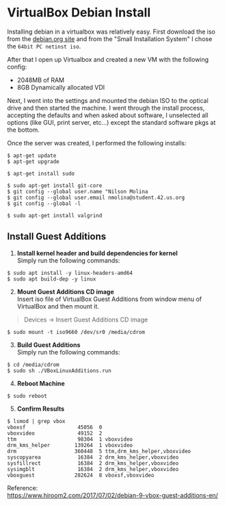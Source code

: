 
# VirtualBox Debian Install
Installing debian in a virtualbox was relatively easy.  First download the iso from the [debian.org site](https://www.debian.org/distrib/) and from the "Small Installation System" I chose the `64bit PC netinst iso`.

After that I open up Virtualbox  and created a new VM with the following config:
- 2048MB of RAM
- 8GB Dynamically allocated VDI

Next, I went into the settings and mounted the debian ISO to the optical drive and then started the machine. I went through the install process, accepting the defaults and when asked about software, I unselected all options (like GUI, print server, etc...) except the standard software pkgs at the bottom.

Once the server was created, I performed the following installs:
```
$ apt-get update
$ apt-get upgrade
```
```
$ apt-get install sudo
```
```
$ sudo apt-get install git-core
$ git config --global user.name "Nilson Molina
$ git config --global user.email nmolina@student.42.us.org
$ git config --global -l
``` 
```
$ sudo apt-get install valgrind
```

## Install Guest Additions
1. **Install kernel header and build dependencies for kernel**  
Simply run the following commands:
```
$ sudo apt install -y linux-headers-amd64
$ sudo apt build-dep -y linux
```
2. **Mount Guest Additions CD image**  
Insert iso file of VirtualBox Guest Additions from window menu of VirtualBox and then mount it.
> Devices -> Insert Guest Additions CD image 
```
$ sudo mount -t iso9660 /dev/sr0 /media/cdrom
```
3. **Build Guest Additions**  
Simply run the following commands:
```
$ cd /media/cdrom
$ sudo sh ./VBoxLinuxAdditions.run
```
4. **Reboot Machine**  
```
$ sudo reboot
```
5. **Confirm Results**
```
$ lsmod | grep vbox
vboxsf                 45056  0
vboxvideo              49152  2
ttm                    98304  1 vboxvideo
drm_kms_helper        139264  1 vboxvideo
drm                   360448  5 ttm,drm_kms_helper,vboxvideo
syscopyarea            16384  2 drm_kms_helper,vboxvideo
sysfillrect            16384  2 drm_kms_helper,vboxvideo
sysimgblt              16384  2 drm_kms_helper,vboxvideo
vboxguest             282624  8 vboxsf,vboxvideo
```

Reference:  
https://www.hiroom2.com/2017/07/02/debian-9-vbox-guest-additions-en/
